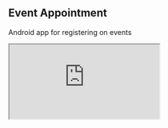 ## Event Appointment

Android app for registering on events

<!DOCTYPE html>
<html>
<body>
<iframe allowfullscreen="allowfullscreen" src="https://drive.google.com/file/d/1CQvbQsVTUihNLJuXnKtDT3zU1KfBjeRq/view?usp=sharing/preview"></iframe>
</body>
</html>
